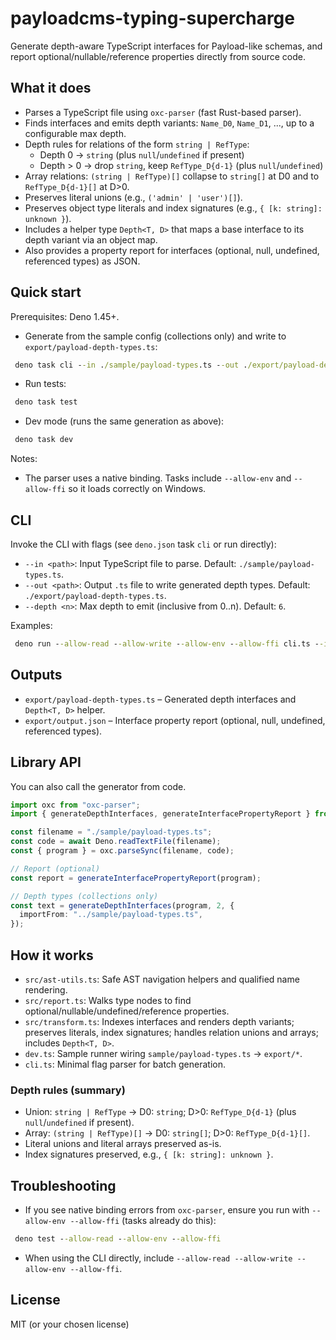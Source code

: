 # payloadcms-typing-supercharge

Generate depth-aware TypeScript interfaces for Payload-like schemas, and report optional/nullable/reference properties directly from source code.

## What it does

- Parses a TypeScript file using `oxc-parser` (fast Rust-based parser).
- Finds interfaces and emits depth variants: `Name_D0`, `Name_D1`, ..., up to a configurable max depth.
- Depth rules for relations of the form `string | RefType`:
  - Depth 0 → `string` (plus `null`/`undefined` if present)
  - Depth > 0 → drop `string`, keep `RefType_D{d-1}` (plus `null`/`undefined`)
- Array relations: `(string | RefType)[]` collapse to `string[]` at D0 and to `RefType_D{d-1}[]` at D>0.
- Preserves literal unions (e.g., `('admin' | 'user')[]`).
- Preserves object type literals and index signatures (e.g., `{ [k: string]: unknown }`).
- Includes a helper type `Depth<T, D>` that maps a base interface to its depth variant via an object map.
- Also provides a property report for interfaces (optional, null, undefined, referenced types) as JSON.

## Quick start

Prerequisites: Deno 1.45+.

- Generate from the sample config (collections only) and write to `export/payload-depth-types.ts`:

```cmd
 deno task cli --in ./sample/payload-types.ts --out ./export/payload-depth-types.ts
```

- Run tests:

```cmd
 deno task test
```

- Dev mode (runs the same generation as above):

```cmd
 deno task dev
```

Notes:

- The parser uses a native binding. Tasks include `--allow-env` and `--allow-ffi` so it loads correctly on Windows.

## CLI

Invoke the CLI with flags (see `deno.json` task `cli` or run directly):

- `--in <path>`: Input TypeScript file to parse. Default: `./sample/payload-types.ts`.
- `--out <path>`: Output `.ts` file to write generated depth types. Default: `./export/payload-depth-types.ts`.
- `--depth <n>`: Max depth to emit (inclusive from 0..n). Default: `6`.

Examples:

```cmd
 deno run --allow-read --allow-write --allow-env --allow-ffi cli.ts --in ./sample/payload-types.ts --out ./export/payload-depth-types.ts --depth 2
```

## Outputs

- `export/payload-depth-types.ts` – Generated depth interfaces and `Depth<T, D>` helper.
- `export/output.json` – Interface property report (optional, null, undefined, referenced types).

## Library API

You can also call the generator from code.

```ts
import oxc from "oxc-parser";
import { generateDepthInterfaces, generateInterfacePropertyReport } from "./src/index.ts";

const filename = "./sample/payload-types.ts";
const code = await Deno.readTextFile(filename);
const { program } = oxc.parseSync(filename, code);

// Report (optional)
const report = generateInterfacePropertyReport(program);

// Depth types (collections only)
const text = generateDepthInterfaces(program, 2, {
  importFrom: "../sample/payload-types.ts",
});
```

## How it works

- `src/ast-utils.ts`: Safe AST navigation helpers and qualified name rendering.
- `src/report.ts`: Walks type nodes to find optional/nullable/undefined/reference properties.
- `src/transform.ts`: Indexes interfaces and renders depth variants; preserves literals, index signatures; handles relation unions and arrays; includes `Depth<T, D>`.
- `dev.ts`: Sample runner wiring `sample/payload-types.ts` → `export/*`.
- `cli.ts`: Minimal flag parser for batch generation.

### Depth rules (summary)

- Union: `string | RefType` → D0: `string`; D>0: `RefType_D{d-1}` (plus `null`/`undefined` if present).
- Array: `(string | RefType)[]` → D0: `string[]`; D>0: `RefType_D{d-1}[]`.
- Literal unions and literal arrays preserved as-is.
- Index signatures preserved, e.g., `{ [k: string]: unknown }`.

## Troubleshooting

- If you see native binding errors from `oxc-parser`, ensure you run with `--allow-env --allow-ffi` (tasks already do this):

```cmd
 deno test --allow-read --allow-env --allow-ffi
```

- When using the CLI directly, include `--allow-read --allow-write --allow-env --allow-ffi`.

## License

MIT (or your chosen license)
